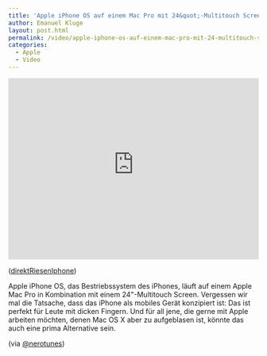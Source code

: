 ```yaml
---
title: 'Apple iPhone OS auf einem Mac Pro mit 24&quot;-Multitouch Screen'
author: Emanuel Kluge
layout: post.html
permalink: /video/apple-iphone-os-auf-einem-mac-pro-mit-24-multitouch-screen/
categories:
  - Apple
  - Video
---
```


<div style="position: relative; max-width: 640px; padding-top: 72.727273%; margin: 1em 0; overflow: hidden">
  <iframe width="640" height="480" src="https://www.youtube-nocookie.com/embed/gvCo6-KhZT4?rel=0" frameborder="0" allowfullscreen style="position: absolute; top: 0; right: 0; bottom: 0; left: 0; width: 100%; height: 100%"></iframe>
</div>

([direktRiesenIphone][video])

Apple iPhone OS, das Bestriebssystem des iPhones, läuft auf einem Apple Mac Pro in Kombination mit einem 24"-Multitouch Screen. Vergessen wir mal die Tatsache, dass das iPhone als mobiles Gerät konzipiert ist: Das ist perfekt für Leute mit dicken Fingern. Und für all jene, die gerne mit Apple arbeiten möchten, denen Mac OS X aber zu aufgeblasen ist, könnte das auch eine prima Alternative sein.

(via [@nerotunes][nerotunes])

[video]: http://www.youtube.com/watch?v=gvCo6-KhZT4
[nerotunes]: http://twitter.com/nerotunes/status/2166436429
